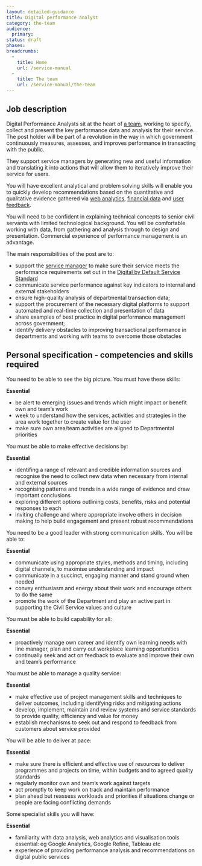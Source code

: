 ```yaml
---
layout: detailed-guidance
title: Digital performance analyst 
category: the-team
audience:
  primary:
status: draft
phases:
breadcrumbs:
  -
    title: Home
    url: /service-manual
  -
    title: The team
    url: /service-manual/the-team
---
```


## Job description

Digital Performance Analysts sit at the heart of [a team](/service-manual/the-team), working to specify, collect and present the key performance data and analysis for their service.  The post holder will be part of a revolution in the way in which government continuously measures, assesses, and improves performance in transacting with the public. 

They support service managers by generating new and useful information and translating it into actions that will allow them to iteratively improve their service for users.

You will have excellent analytical and problem solving skills will enable you to quickly develop recommendations based on the quantitative and qualitative evidence gathered via [web analytics](/service-manual/making-software/analytics-tools.html), [financial data](/service-manual/measurement/cost-per-transaction.html) and [user feedback](/service-manual/operations/helpdesk.html). 

You will need to be confident in explaining technical concepts to senior civil servants with limited technological background. You will be comfortable working with data, from gathering and analysis through to design and presentation. Commercial experience of performance management is an advantage. 

The main responsibilities of the post are to:

* support the [service manager](/service-manual/the-team/service-manager.html) to make sure their service meets the performance requirements set out in the [Digital by Default Service Standard](/service-manual/digital-by-default)
* communicate service performance against key indicators to internal and external stakeholders
* ensure high-quality analysis of departmental transaction data;
* support the procurement of the necessary digital platforms to support automated and real-time collection and presentation of data
* share examples of best practice in digital performance management across government;
* identify delivery obstacles to improving transactional performance in 	departments and working with teams to overcome those obstacles

## Personal specification - competencies and skills required 

You need to be able to see the big picture. You must have these skills:

**Essential**  					

* be alert to emerging issues and trends which might impact or benefit own and team’s work
* week to understand how the services, activities and strategies in the area work together to create value for the user
* make sure own area/team activities are aligned to Departmental priorities


You must be able to make effective decisions by: 

**Essential**						

* identifing a range of relevant and credible information sources and recognise the need to collect new data when necessary from internal and external sources
* recognising patterns and trends in a wide range of evidence and draw important conclusions
* exploring different options outlining costs, benefits, risks and potential responses to each
* inviting challenge and where appropriate involve others in decision making to help build engagement and present robust recommendations
		
					
You need to be a good leader with strong communication skills. You will be able to:

**Essential**

* communicate using appropriate styles, methods and timing, including digital channels, to maximise understanding and impact
* communicate in a succinct, engaging manner and stand ground when needed
* convey enthusiasm and energy about their work and encourage others to do the same
* promote the work of the Department and play an active part in supporting the Civil Service values and culture


You must be able to build capability for all:

**Essential**

* proactively manage own career and identify own learning needs with line manager, plan and carry out workplace learning opportunities
* continually seek and act on feedback to evaluate and improve their own and team’s performance


You must be able to manage a quality service:

**Essential**

* make effective use of project management skills and techniques to deliver outcomes, including identifying risks and mitigating actions
* develop, implement, maintain and review systems and service standards to provide quality, efficiency and value for money
* establish mechanisms to seek out and respond to feedback from customers about 	service provided

							
You will be able to deliver at pace: 

**Essential**	 	 	 					

* make sure there is efficient and effective use of resources to deliver programmes and projects on time, within budgets and to agreed quality standards
* regularly monitor own and team’s work against targets
* act promptly to keep work on track and maintain performance
* plan ahead but reassess workloads and priorities if situations change or people are facing conflicting demands

Some specialist skills you will have:

**Essential**

* familiarity with data analysis, web analytics and visualisation tools essential: eg Google Analytics, Google Refine, Tableau etc
* experience of providing performance analysis and recommendations on digital public services